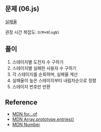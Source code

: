 ## 문제 (06.js)

[실패율](https://school.programmers.co.kr/learn/courses/30/lessons/42889)

권장 시간 복잡도: `O(M+NlogN)`

## 풀이

1. 스테이지별 도전자 수 구하기
2. 스테이지별 실패한 사용자 수 구하기
3. 각 스테이지를 순회하며, 실패율 계산
4. 실패율이 높은 스테이지부터 내림차순으로 정렬
5. 스테이지 번호만 반환

## Reference

- [MDN for...of](https://developer.mozilla.org/en-US/docs/Web/JavaScript/Reference/Statements/for...of)
- [MDN Array.prototype.entries()](https://developer.mozilla.org/en-US/docs/Web/JavaScript/Reference/Global_Objects/Array/entries)
- [MDN Number](https://developer.mozilla.org/ko/docs/Web/JavaScript/Reference/Global_Objects/Number)
